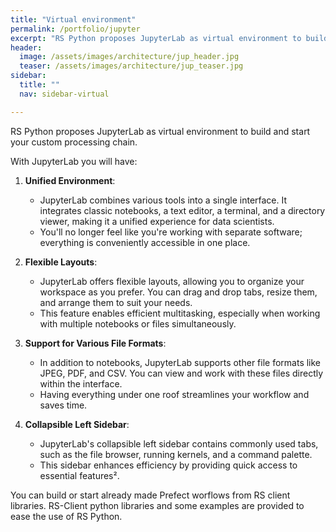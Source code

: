 ```yaml
---
title: "Virtual environment"
permalink: /portfolio/jupyter
excerpt: "RS Python proposes JupyterLab as virtual environment to build and start custom Copernicus processing chains."
header:
  image: /assets/images/architecture/jup_header.jpg
  teaser: /assets/images/architecture/jup_teaser.jpg
sidebar:
  title: ""
  nav: sidebar-virtual

---
```

RS Python proposes JupyterLab as virtual environment to build and start your custom processing chain.


With JupyterLab you will have: 
1. **Unified Environment**:
   - JupyterLab combines various tools into a single interface. It integrates classic notebooks, a text editor, a terminal, and a directory viewer, making it a unified experience for data scientists.
   - You'll no longer feel like you're working with separate software; everything is conveniently accessible in one place.

2. **Flexible Layouts**:
   - JupyterLab offers flexible layouts, allowing you to organize your workspace as you prefer. You can drag and drop tabs, resize them, and arrange them to suit your needs.
   - This feature enables efficient multitasking, especially when working with multiple notebooks or files simultaneously.

3. **Support for Various File Formats**:
   - In addition to notebooks, JupyterLab supports other file formats like JPEG, PDF, and CSV. You can view and work with these files directly within the interface.
   - Having everything under one roof streamlines your workflow and saves time.

4. **Collapsible Left Sidebar**:
   - JupyterLab's collapsible left sidebar contains commonly used tabs, such as the file browser, running kernels, and a command palette.
   - This sidebar enhances efficiency by providing quick access to essential features².

You can build or start already made Prefect worflows from RS client libraries. 
RS-Client python libraries and some examples are provided to ease the use of RS Python.




